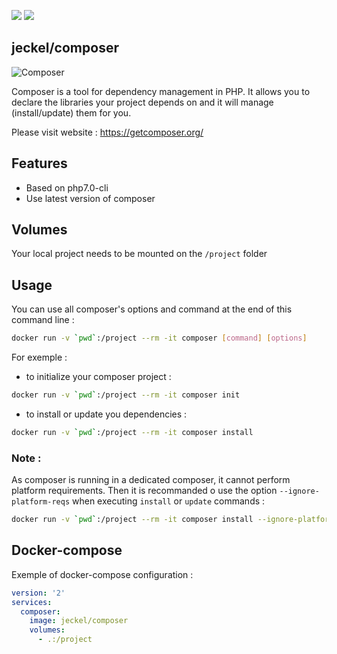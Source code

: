 [![](https://images.microbadger.com/badges/image/jeckel/composer.svg)](https://microbadger.com/images/jeckel/composer "Get your own image badge on microbadger.com")
[![](https://images.microbadger.com/badges/version/jeckel/composer.svg)](https://microbadger.com/images/jeckel/composer "Get your own version badge on microbadger.com")

## jeckel/composer

![Composer](https://getcomposer.org/img/logo-composer-transparent5.png)

Composer is a tool for dependency management in PHP. It allows you to declare the libraries your project depends on and it will manage (install/update) them for you.
 
Please visit website : https://getcomposer.org/

## Features

* Based on php7.0-cli
* Use latest version of composer

## Volumes
Your local project needs to be mounted on the `/project` folder

## Usage

You can use all composer's options and command at the end of this command line :

```bash
docker run -v `pwd`:/project --rm -it composer [command] [options]
```


For exemple :
* to initialize your composer project :
```bash
docker run -v `pwd`:/project --rm -it composer init
```
* to install or update you dependencies :
```bash
docker run -v `pwd`:/project --rm -it composer install
```

### Note :
As composer is running in a dedicated composer, it cannot perform platform requirements. Then it is recommanded o use the option `--ignore-platform-reqs` when executing `install` or `update` commands :

```bash
docker run -v `pwd`:/project --rm -it composer install --ignore-platform-reqs
```

## Docker-compose

Exemple of docker-compose configuration :

```yaml
version: '2'
services:
  composer:
    image: jeckel/composer
    volumes:
      - .:/project
```